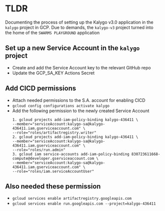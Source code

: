 # TLDR

Documenting the process of setting up the Kalygo v3.0 application in the `kalygo` project in GCP. Due to demands, the `kalygo-v3` project turned into the home of the `SWARMS PLAYGROUND` application

## Set up a new Service Account in the `kalygo` project

- Create and add the Service Account key to the relevant GitHub repo
- Update the GCP_SA_KEY Actions Secret

## Add CICD permissions

- Attach needed permissions to the S.A. account for enabling CICD
- `gcloud config configurations activate kalygo`
- Add the following permission to the newly created Service Account
  ```
  1. gcloud projects add-iam-policy-binding kalygo-436411 \
  --member="serviceAccount:kalygo-sa@kalygo-436411.iam.gserviceaccount.com" \
  --role="roles/artifactregistry.writer"
  2. gcloud projects add-iam-policy-binding kalygo-436411 \
  --member="serviceAccount:kalygo-sa@kalygo-436411.iam.gserviceaccount.com" \
  --role="roles/run.admin"
  3. gcloud iam service-accounts add-iam-policy-binding 830723611668-compute@developer.gserviceaccount.com \
  --member="serviceAccount:kalygo-sa@kalygo-436411.iam.gserviceaccount.com" \
  --role="roles/iam.serviceAccountUser"
  ```

## Also needed these permission

- `gcloud services enable artifactregistry.googleapis.com`
- `gcloud services enable run.googleapis.com --project=kalygo-436411`